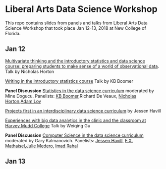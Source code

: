 # Liberal Arts Data Science Workshop

This repo contains slides from panels and talks from Liberal Arts Data Science Workshop that took place Jan 12-13, 2018 at New College of Florida. 

## Jan 12

[Multivariate thinking and the introductory statistics and data science course: preparing students to make sense of a world of observational data](https://github.com/mdogucu/Liberal-Arts-Data-Science/blob/master/Talks/Horton-talk.pdf). Talk by Nicholas Horton

[Writing in the introductory statistics course](https://github.com/mdogucu/Liberal-Arts-Data-Science/blob/master/Talks/Boomer.pdf) Talk by KB Boomer

__Panel Discussion__ [Statistics in the data science curriculum](https://github.com/mdogucu/Liberal-Arts-Data-Science/blob/master/Panels/Statistics%20-%20moderator.pdf) moderated by Mine Dogucu. Panelists: [KB Boomer](https://github.com/mdogucu/Liberal-Arts-Data-Science/blob/master/Panels/Coomer.pdf),Richard De Veaux, [Nicholas Horton](https://github.com/mdogucu/Liberal-Arts-Data-Science/blob/master/Panels/Horton.pdf),[Adam Loy](https://github.com/mdogucu/Liberal-Arts-Data-Science/blob/master/Panels/Loy.pdf) 

[Projects first in an interdisciplinary data science curriculum](https://github.com/mdogucu/Liberal-Arts-Data-Science/blob/master/Talks/Havill.pdf) by Jessen Havill

[Experiences with big data analytics in the clinic and the classroom at Harvey Mudd College]() Talk by Weiqing Gu

__Panel Discussion__ [Computer Science in the data science curriculum](https://github.com/mdogucu/Liberal-Arts-Data-Science/blob/master/Panels/Statistics%20-%20moderator.pdf) moderated by Gary Kalmanovich. Panelists: [Jessen Havill](https://github.com/mdogucu/Liberal-Arts-Data-Science/blob/master/Panels/Havill.pdf), [F.X. Mathaisel](https://github.com/mdogucu/Liberal-Arts-Data-Science/blob/master/Panels/Mathaisel.pdf),[Julie Medero](https://github.com/mdogucu/Liberal-Arts-Data-Science/blob/master/Panels/Medero.pdf), [Imad Rahal](https://github.com/mdogucu/Liberal-Arts-Data-Science/blob/master/Panels/Rahal.pdf)

## Jan 13


